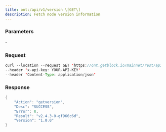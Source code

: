 ```yaml
---
title: ont:/api/v1/version \[GET\]
description: Fetch node version information
---
```


### Parameters


\-

### Request

``` java
curl --location --request GET 'https://ont.getblock.io/mainnet/rest/api/v1/version' 
--header 'x-api-key: YOUR-API-KEY' 
--header 'Content-Type: application/json' 
```

###  Response

``` java
{
    "Action": "getversion",
    "Desc": "SUCCESS",
    "Error": 0,
    "Result": "v2.4.3-0-gf966c6d",
    "Version": "1.0.0"
}
```

